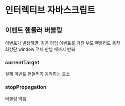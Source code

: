 # 인터렉티브 자바스크립트

## 이벤트 핸들러 버블링

이벤트가 발생하면, 같은 타입 이벤트를 가진 부모 핸들러도 동작 <br/>
최상단 window 객체 만날 때까지 반복

### currentTarget

실제 이벤트 핸들러가 동작하는 요소

### stopPropagation

버블링 막음
